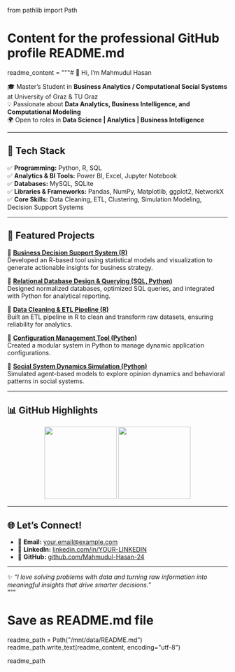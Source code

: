 from pathlib import Path

# Content for the professional GitHub profile README.md
readme_content = """# 👋 Hi, I’m Mahmudul Hasan  

🎓 Master’s Student in **Business Analytics / Computational Social Systems** at University of Graz & TU Graz  
💡 Passionate about **Data Analytics, Business Intelligence, and Computational Modeling**  
🌍 Open to roles in **Data Science | Analytics | Business Intelligence**  

---

## 🚀 Tech Stack
✅ **Programming:** Python, R, SQL  
✅ **Analytics & BI Tools:** Power BI, Excel, Jupyter Notebook  
✅ **Databases:** MySQL, SQLite  
✅ **Libraries & Frameworks:** Pandas, NumPy, Matplotlib, ggplot2, NetworkX  
✅ **Core Skills:** Data Cleaning, ETL, Clustering, Simulation Modeling, Decision Support Systems  

---

## 📌 Featured Projects

🔹 [**Business Decision Support System (R)**](https://github.com/Mahmudul-Hasan-24/Business-Decision-Support-System)  
Developed an R-based tool using statistical models and visualization to generate actionable insights for business strategy.  

🔹 [**Relational Database Design & Querying (SQL, Python)**](https://github.com/Mahmudul-Hasan-24/Relational-Database-Design-SQL)  
Designed normalized databases, optimized SQL queries, and integrated with Python for analytical reporting.  

🔹 [**Data Cleaning & ETL Pipeline (R)**](https://github.com/Mahmudul-Hasan-24/Data-Cleaning-and-ETL-Pipeline)  
Built an ETL pipeline in R to clean and transform raw datasets, ensuring reliability for analytics.  

🔹 [**Configuration Management Tool (Python)**](https://github.com/Mahmudul-Hasan-24/Configuration-Management-Tool)  
Created a modular system in Python to manage dynamic application configurations.  

🔹 [**Social System Dynamics Simulation (Python)**](https://github.com/Mahmudul-Hasan-24/Social-System-Dynamics-Simulation)  
Simulated agent-based models to explore opinion dynamics and behavioral patterns in social systems.  

---

## 📊 GitHub Highlights
<p align="center">
  <img src="https://github-readme-stats.vercel.app/api?username=Mahmudul-Hasan-24&show_icons=true&theme=tokyonight" height="165" />
  <img src="https://github-readme-stats.vercel.app/api/top-langs/?username=Mahmudul-Hasan-24&layout=compact&theme=tokyonight" height="165" />
</p>

---

## 🌐 Let’s Connect!
- 📧 **Email:** your.email@example.com  
- 💼 **LinkedIn:** [linkedin.com/in/YOUR-LINKEDIN](https://linkedin.com/in/YOUR-LINKEDIN)  
- 🐙 **GitHub:** [github.com/Mahmudul-Hasan-24](https://github.com/Mahmudul-Hasan-24)  

---

✨ *“I love solving problems with data and turning raw information into meaningful insights that drive smarter decisions.”*  
"""

# Save as README.md file
readme_path = Path("/mnt/data/README.md")
readme_path.write_text(readme_content, encoding="utf-8")

readme_path
